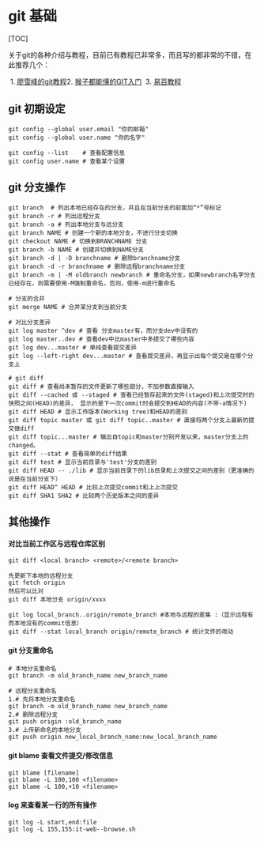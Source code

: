 # git 基础

[TOC]



​	关于git的各种介绍与教程，目前已有教程已非常多，而且写的都非常的不错，在此推荐几个：

​	1.  [廖雪峰的git教程](http://www.liaoxuefeng.com/wiki/0013739516305929606dd18361248578c67b8067c8c017b000/001373962845513aefd77a99f4145f0a2c7a7ca057e7570000)
​	2.  [猴子都能懂的GIT入门](http://backlogtool.com/git-guide/cn/)
​	3.  [易百教程](http://www.yiibai.com/git/)

## git 初期设定

```shell
git config --global user.email "你的邮箱"
git config --global user.name "你的名字" 

git config --list    # 查看配置信息
git config user.name # 查看某个设置
```

## git 分支操作

```shell
git branch  # 列出本地已经存在的分支，并且在当前分支的前面加“*”号标记
git branch -r # 列出远程分支
git branch -a # 列出本地分支与远分支
git branch NAME # 创建一个新的本地分支，不进行分支切换
git checkout NAME # 切换到BRANCHNAME 分支
git branch -b NAME # 创建并切换到NAME分支
git branch -d | -D branchname # 删除branchname分支
git branch -d -r branchname # 删除远程branchname分支
git branch -m | -M oldbranch newbranch # 重命名分支，如果newbranch名字分支已经存在，则需要使用-M强制重命名，否则，使用-m进行重命名

# 分支的合并
git merge NAME # 合并某分支到当前分支

# 对比分支差异
git log master ^dev # 查看 分支master有，而分支dev中没有的
git log master..dev # 查看dev中比master中多提交了哪些内容
git log dev...master # 单纯查看提交差异
git log --left-right dev...master # 查看提交差异，再显示出每个提交是在哪个分支上

# git diff
git diff # 查看尚未暂存的文件更新了哪些部分，不加参数直接输入
git diff --cached 或 --staged # 查看已经暂存起来的文件(staged)和上次提交时的快照之间(HEAD)的差异， 显示的是下一次commit时会提交到HEAD的内容(不带-a情况下)
git diff HEAD # 显示工作版本(Working tree)和HEAD的差别
git diff topic master 或 git diff topic..master # 直接将两个分支上最新的提交做diff
git diff topic...master # 输出自topic和master分别开发以来，master分支上的changed。
git diff --stat # 查看简单的diff结果
git diff test # 显示当前目录与'test'分支的差别
git diff HEAD -- ./lib # 显示当前目录下的lib目录和上次提交之间的差别（更准确的说是在当前分支下）
git diff HEAD^ HEAD # 比较上次提交commit和上上次提交
git diff SHA1 SHA2 # 比较两个历史版本之间的差异
```

## 其他操作

#### 对比当前工作区与远程仓库区别

```shell
git diff <local branch> <remote>/<remote branch>

先更新下本地的远程分支
git fetch origin
然后可以比对
git diff 本地分支 origin/xxxx
 
git log local_branch..origin/remote_branch #本地与远程的差集 :（显示远程有而本地没有的commit信息）
git diff --stat local_branch origin/remote_branch # 统计文件的改动
```

#### git 分支重命名

```shell
# 本地分支重命名
git branch -m old_branch_name new_branch_name

# 远程分支重命名
1.# 先将本地分支重命名
git branch -m old_branch_name new_branch_name 
2.# 删除远程分支
git push origin :old_branch_name
3.# 上传新命名的本地分支
git push origin new_local_branch_name:new_local_branch_name
```

#### git blame 查看文件提交/修改信息

```shell
git blame [filename]
git blame -L 100,100 <filename>
git blame -L 100,+10 <filename>
```

####  log 来查看某一行的所有操作 
```shell
git log -L start,end:file
git log -L 155,155:it-web--browse.sh
```

